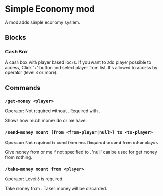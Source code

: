 # Simple Economy mod

A mod adds simple economy system.

## Blocks

### Cash Box

A cash box with player based locks.
If you want to add player possible to access, 
Click '+' button and select player from list.
It's allowed to access by operator (level 3 or more).

## Commands

### `/get-money <player>`

Operator: Not required without <player>. Required with <player>.

Shows how much money do <player> or me have.

### `/send-money mount [from <from-player|null>] to <to-player>`

Operator: Not required to send from me. Required to send from other player.

Give money from <from-player> or me if not specified to <to-player>.
'null' can be used for get money from nothing.

### `/take-money mount from <player>`

Operator: Level 3 is required.

Take money from <player>. Taken money will be discarded.
